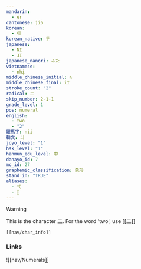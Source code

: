 ```yaml
---
mandarin:
  - èr
cantonese: ji6
korean:
  - 이
korean_native: 두
japanese:
  - NI
  - JI
japanese_nanori: ふた
vietnamese:
  - nhị
middle_chinese_initial: ȵ
middle_chinese_final: iɪ
stroke_count: "2"
radical: 二
skip_number: 2-1-1
grade_level: 1
pos: numeral
english:
  - two
  - "2"
羅馬字: nii
韓文: 늬
joyo_level: "1"
hsk_level: "1"
hanmun_edu_level: 中
danayo_id: 7
mc_id: 27
graphemic_classification: 象形
stand_in: "TRUE"
aliases:
  - 弍
  - 𠄠
---
```

>[!warning]
This is the character 二.  For the word 'two', use [[二]]
```meta-bind-embed
[[nav/char_info]]
```
### Links
![[nav/Numerals]]
